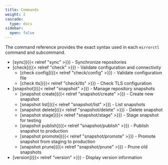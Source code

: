 ```yaml
---
title: Commands
weight: 2
cascade:
  type: docs
sidebar:
  open: false
---
```


The command reference provides the exact syntax used in each `mirrorctl` command and subcommand.

- [sync]({{< relref "sync" >}}) - Synchronize repositories
- [check]({{< relref "check" >}}) - Validate configuration and connectivity
  - [check config]({{< relref "check/config" >}}) - Validate configuration file
  - [check tls]({{< relref "check/tls" >}}) - Check TLS configuration
- [snapshot]({{< relref "snapshot" >}}) - Manage repository snapshots
  - [snapshot create]({{< relref "snapshot/create" >}}) - Create new snapshot
  - [snapshot list]({{< relref "snapshot/list" >}}) - List snapshots
  - [snapshot delete]({{< relref "snapshot/delete" >}}) - Delete snapshot
  - [snapshot stage]({{< relref "snapshot/stage" >}}) - Stage snapshot for testing
  - [snapshot publish]({{< relref "snapshot/publish" >}}) - Publish snapshot to production
  - [snapshot promote]({{< relref "snapshot/promote" >}}) - Promote snapshot from staging to production
  - [snapshot prune]({{< relref "snapshot/prune" >}}) - Prune old snapshots
- [version]({{< relref "version" >}}) - Display version information
